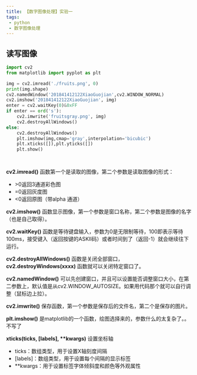 ```yaml
---
title: 【数字图像处理】实验一
tags:
 - python
 - 数字图像处理
---
```


## 读写图像
```py
import cv2
from matplotlib import pyplot as plt

img = cv2.imread('./fruits.png', 0)
print(img.shape)
cv2.namedWindow('201841412122XiaoGuojian',cv2.WINDOW_NORMAL)
cv2.imshow('201841412122XiaoGuojian', img)
enter = cv2.waitKey(0)&0xFF
if enter == ord('s'):
    cv2.imwrite('fruitsgray.png', img)
    cv2.destroyAllWindows()
else:
    cv2.destroyAllWindows()
    plt.imshow(img,cmap='gray',interpolation='bicubic')
    plt.xticks([]),plt.yticks([])
    plt.show()




```
**cv2.imread()** 函数第一个是读取的图像，第二个参数是读取图像的形式：

 - \>0返回3通道彩色图
 - =0返回灰度图
 - <0返回原图（带alpha 通道）

**cv2.imshow()** 函数显示图像，第一个参数是窗口名称，第二个参数是图像的名字（也是自己取得）。

**cv2.waitKey()** 函数是等待键盘输入，参数为0是无限制等待，100即表示等待100ms，接受键入（返回按键的ASKII码）或者时间到了（返回-1）就会继续往下运行。

**cv2.destroyAllWindows()** 函数是关闭全部窗口，**cv2.destroyWindows(xxxx)** 函数就可以关闭特定窗口了。

**cv2.namedWindow()** 可以先创建窗口，并且可以设置能否调整窗口大小，在第二参数上，默认值是从cv2.WINDOW_AUTOSIZE。如果用代码那个就可以自行调整（鼠标边上拉）。

**cv2.imwrite()** 保存函数，第一个参数是保存后的文件名，第二个是保存的图片。

**plt.imshow()** 是matplotlib的一个函数，绘图选择来的，参数什么的太复杂了。。不写了

**xticks(ticks, [labels], \*\*kwargs)**  设置坐标轴
 - ticks：数组类型，用于设置X轴刻度间隔
 - \[labels]：数组类型，用于设置每个间隔的显示标签
 - \*\*kwargs：用于设置标签字体倾斜度和颜色等外观属性
 

